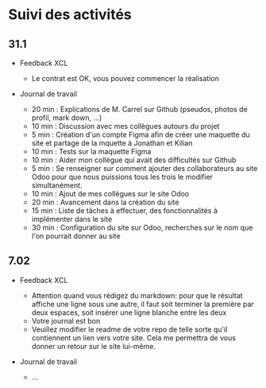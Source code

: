 # Suivi des activités

## 31.1

- Feedback XCL
    - Le contrat est OK, vous pouvez commencer la réalisation

- Journal de travail
    - 20 min : Explications de M. Carrel sur Github (pseudos, photos de profil, mark down, ...)
    - 10 min : Discussion avec mes collègues autours du projet
    - 5 min : Création d'un compte Figma afin de créer une maquette du site et partage de la mquette à Jonathan et Kilian 
    - 10 min : Tests sur la maquette Figma
    - 10 min : Aider mon collègue qui avait des difficultés sur Github
    - 5 min : Se renseigner sur comment ajouter des collaborateurs au site Odoo pour que nous puissions tous les trois le modifier simultanément.
    - 10 min : Ajout de mes collègues sur le site Odoo
    - 20 min : Avancement dans la création du site
    - 15 min : Liste de tâches à effectuer, des fonctionnalités à implémenter dans le site
    - 30 min : Configuration du site sur Odoo, recherches sur le nom que l'on pourrait donner au site

## 7.02

- Feedback XCL
    - Attention quand vous rédigez du markdown: pour que le résultat affiche une ligne sous une autre, il faut soit terminer la première par deux espaces, soit insérer une ligne blanche entre les deux
    - Votre journal est bon
    - Veuillez modifier le readme de votre repo de telle sorte qu'il contiennent un lien vers votre site. Cela me permettra de vous donner un retour sur le site lui-même.

- Journal de travail
    -  ...
